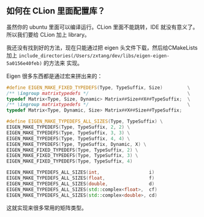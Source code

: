 ## 如何在 CLion 里面配置库？

虽然你的 ubuntu 里面可以编译运行。CLion 里面不能跳转，IDE 就没有意义了。
所以我们要给 CLion 加上 library。

我还没有找到好的方法，现在只能通过把 eigen 头文件下载，然后给CMakeLists 加上
`include_directories(/Users/zxtang/dev/libs/eigen-eigen-5a0156e40feb)` 的方法来
实现。

Eigen 很多东西都是通过宏来拼出来的：

```cpp
#define EIGEN_MAKE_FIXED_TYPEDEFS(Type, TypeSuffix, Size)         \
/** \ingroup matrixtypedefs */                                    \
typedef Matrix<Type, Size, Dynamic> Matrix##Size##X##TypeSuffix;  \
/** \ingroup matrixtypedefs */                                    \
typedef Matrix<Type, Dynamic, Size> Matrix##X##Size##TypeSuffix;

#define EIGEN_MAKE_TYPEDEFS_ALL_SIZES(Type, TypeSuffix) \
EIGEN_MAKE_TYPEDEFS(Type, TypeSuffix, 2, 2) \
EIGEN_MAKE_TYPEDEFS(Type, TypeSuffix, 3, 3) \
EIGEN_MAKE_TYPEDEFS(Type, TypeSuffix, 4, 4) \
EIGEN_MAKE_TYPEDEFS(Type, TypeSuffix, Dynamic, X) \
EIGEN_MAKE_FIXED_TYPEDEFS(Type, TypeSuffix, 2) \
EIGEN_MAKE_FIXED_TYPEDEFS(Type, TypeSuffix, 3) \
EIGEN_MAKE_FIXED_TYPEDEFS(Type, TypeSuffix, 4)

EIGEN_MAKE_TYPEDEFS_ALL_SIZES(int,                  i)
EIGEN_MAKE_TYPEDEFS_ALL_SIZES(float,                f)
EIGEN_MAKE_TYPEDEFS_ALL_SIZES(double,               d)
EIGEN_MAKE_TYPEDEFS_ALL_SIZES(std::complex<float>,  cf)
EIGEN_MAKE_TYPEDEFS_ALL_SIZES(std::complex<double>, cd)
```

这就实现来很多常用的矩阵类型。

